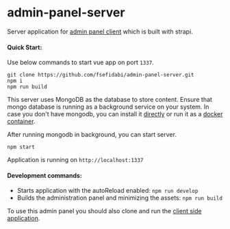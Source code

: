 # admin-panel-server

Server application for [admin panel client](https://github.com/fsefidabi/admin-panel-client.git) which is built with strapi.

#### Quick Start:

Use below commands to start vue app on port `1337`.
```
git clone https://github.com/fsefidabi/admin-panel-server.git
npm i
npm run build
```
This server uses MongoDB as the database to store content. Ensure that mongo database is running as a 
background service on your system.
In case you don't have mongodb, you can install it [directly](https://docs.mongodb.com/manual/installation/) or run it as a [docker container](https://hub.docker.com/_/mongo).

After running mongodb in background, you can start server.
```
npm start
```

Application is running on `http://localhost:1337`

#### Development commands:

- Starts application with the autoReload enabled: `npm run develop`
- Builds the administration panel and minimizing the assets: `npm run build`

To use this admin panel you should also clone and run the [client side application](https://github.com/fsefidabi/admin-panel-client.git).
